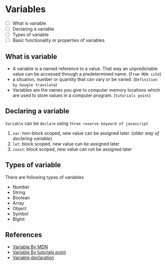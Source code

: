# Variables

- [ ] What is variable
- [ ] Declaring a variable
- [ ] Types of variable
- [ ] Basic functionality or properties of variables

## What is variable
- A variable is a named reference to a value. That way an unpredictable value can be accessed through a predetermined name. (`From MDN site`)
- a situation, number or quantity that can vary or be varied. (`Definition by Google translate`)
- Variables are the names you give to computer memory locations which are used to store values in a computer program. (`tutorials point`)

## Declaring a variable
`Variable` can be `declare` using `three reserve keyword of javascript`
1) `var`: non-block scoped, new value can be assigned later. (*older way of declaring variable*) 
2) `let`: block scoped, new value can be assigned later
3) `const`: block scoped, new value can not be assigned later


## Types of variable
There are following types of variables
- Number
- String
- Boolean
- Array
- Object
- Symbol
- BigInt

## References
- [Variable By MDN](https://developer.mozilla.org/en-US/docs/Glossary/Variable)
- [Variable By tutorials point](https://www.tutorialspoint.com/computer_programming/computer_programming_variables.htm)
- [Variable declaration](https://developer.mozilla.org/en-US/docs/Web/JavaScript/Guide/Grammar_and_types#declarations)